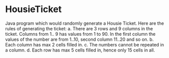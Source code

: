 # HousieTicket

Java program which would randomly generate a Housie Ticket.
Here are the rules of generating the ticket:
a. There are 3 rows and 9 columns in the ticket. 
Columns from 1.. 9 has values from 1 to 90. In the first column the values of the number are from 1..10, second column 11..20 and so on.
b. Each column has max 2 cells filled in.
c. The numbers cannot be repeated in a column.
d. Each row has max 5 cells filled in, hence only 15 cells in all.

